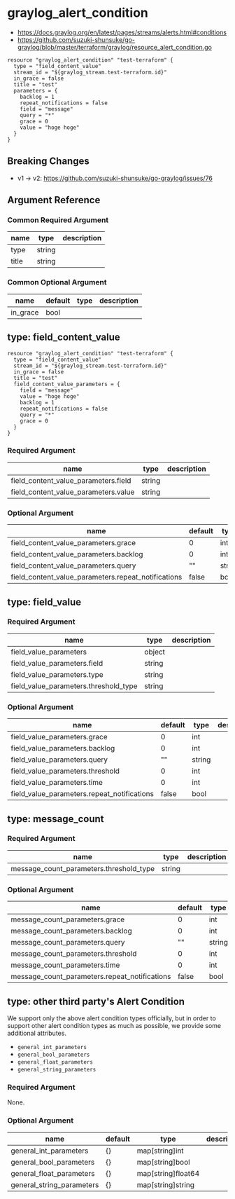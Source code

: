 # graylog_alert_condition

* https://docs.graylog.org/en/latest/pages/streams/alerts.html#conditions
* https://github.com/suzuki-shunsuke/go-graylog/blob/master/terraform/graylog/resource_alert_condition.go

```hcl
resource "graylog_alert_condition" "test-terraform" {
  type = "field_content_value"
  stream_id = "${graylog_stream.test-terraform.id}"
  in_grace = false
  title = "test"
  parameters = {
    backlog = 1
    repeat_notifications = false
    field = "message"
    query = "*"
    grace = 0
    value = "hoge hoge"
  }
}
```

## Breaking Changes

* v1 -> v2: https://github.com/suzuki-shunsuke/go-graylog/issues/76

## Argument Reference

### Common Required Argument

name | type | description
--- | --- | ---
type | string |
title | string |

### Common Optional Argument

name | default | type | description
--- | --- | --- | ---
in_grace | bool |

## type: field_content_value 

```hcl
resource "graylog_alert_condition" "test-terraform" {
  type = "field_content_value"
  stream_id = "${graylog_stream.test-terraform.id}"
  in_grace = false
  title = "test"
  field_content_value_parameters = {
    field = "message"
    value = "hoge hoge"
    backlog = 1
    repeat_notifications = false
    query = "*"
    grace = 0
  }
}
```

### Required Argument

name | type | description
--- | --- | ---
field_content_value_parameters.field | string |
field_content_value_parameters.value | string |

### Optional Argument

name | default | type | description
--- | --- | --- | ---
field_content_value_parameters.grace | 0 | int |
field_content_value_parameters.backlog | 0 | int |
field_content_value_parameters.query | "" | string |
field_content_value_parameters.repeat_notifications | false | bool |

## type: field_value 

### Required Argument

name | type | description
--- | --- | ---
field_value_parameters | object |
field_value_parameters.field | string |
field_value_parameters.type | string |
field_value_parameters.threshold_type | string |

### Optional Argument

name | default | type | description
--- | --- | --- | ---
field_value_parameters.grace | 0 | int |
field_value_parameters.backlog | 0 | int |
field_value_parameters.query | "" | string |
field_value_parameters.threshold | 0 | int |
field_value_parameters.time | 0 | int |
field_value_parameters.repeat_notifications | false | bool |

## type: message_count 

### Required Argument

name | type | description
--- | --- | ---
message_count_parameters.threshold_type | string |

### Optional Argument

name | default | type | description
--- | --- | --- | ---
message_count_parameters.grace | 0 | int |
message_count_parameters.backlog | 0 | int |
message_count_parameters.query | "" | string |
message_count_parameters.threshold | 0 | int |
message_count_parameters.time | 0 | int |
message_count_parameters.repeat_notifications | false | bool |

## type: other third party's Alert Condition

We support only the above alert condition types officially,
but in order to support other alert condition types as much as possible,
we provide some additional attributes.

* `general_int_parameters`
* `general_bool_parameters`
* `general_float_parameters`
* `general_string_parameters`

### Required Argument

None.

### Optional Argument

name | default | type | description
--- | --- | --- | ---
general_int_parameters | {} | map[string]int |
general_bool_parameters | {} | map[string]bool |
general_float_parameters | {} | map[string]float64 |
general_string_parameters | {} | map[string]string |
